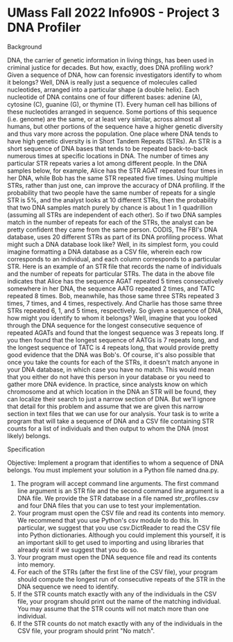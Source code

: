 # UMass Fall 2022 Info90S - Project 3 DNA Profiler

Background

DNA, the carrier of genetic information in living things, has been used in criminal justice for decades. But how, exactly, does DNA profiling work? Given a sequence of DNA, how can forensic investigators identify to whom it belongs?
Well, DNA is really just a sequence of molecules called nucleotides, arranged into a particular shape (a double helix). Each nucleotide of DNA contains one of four different bases: adenine (A), cytosine (C), guanine (G), or thymine (T). Every human cell has billions of these nucleotides arranged in sequence. Some portions of this sequence (i.e. genome) are the same, or at least very similar, across almost all humans, but other portions of the sequence have a higher genetic diversity and thus vary more across the population.
One place where DNA tends to have high genetic diversity is in Short Tandem Repeats (STRs). An STR is a short sequence of DNA bases that tends to be repeated back-to-back numerous times at specific locations in DNA. The number of times any particular STR repeats varies a lot among different people. In the DNA samples below, for example, Alice has the STR AGAT repeated four times in her DNA, while Bob has the same STR repeated five times.
Using multiple STRs, rather than just one, can improve the accuracy of DNA profiling. If the probability that two people have the same number of repeats for a single STR is 5%, and the analyst looks at 10 different STRs, then the probability that two DNA samples match purely by chance is about 1 in 1 quadrillion (assuming all STRs are independent of each other). So if two DNA samples match in the number of repeats for each of the STRs, the analyst can be pretty confident they came from the same person. CODIS, The FBI's DNA database, uses 20 different STRs as part of its DNA profiling process.
What might such a DNA database look like? Well, in its simplest form, you could imagine formatting a DNA database as a CSV file, wherein each row corresponds to an individual, and each column corresponds to a particular STR. Here is an example of an STR file that records the name of individuals and the number of repeats for particular STRs.
The data in the above file indicates that Alice has the sequence AGAT repeated 5 times consecutively somewhere in her DNA, the sequence AATG repeated 2 times, and TATC repeated 8 times. Bob, meanwhile, has those same three STRs repeated 3 times, 7 times, and 4 times, respectively. And Charlie has those same three STRs repeated 6, 1, and 5 times, respectively.
So given a sequence of DNA, how might you identify to whom it belongs? Well, imagine that you looked through the DNA sequence for the longest consecutive sequence of repeated AGATs and found that the longest sequence was 3 repeats long. If you then found that the longest sequence of AATGs is 7 repeats long, and the longest sequence of TATC is 4 repeats long, that would provide pretty good evidence that the DNA was Bob's. Of course, it's also possible that once you take the counts for each of the STRs, it doesn't match anyone in your DNA database, in which case you have no match. This would mean that you either do not have this person in your database or you need to gather more DNA evidence.
In practice, since analysts know on which chromosome and at which location in the DNA an STR will be found, they can localize their search to just a narrow section of DNA. But we'll ignore that detail for this problem and assume that we are given this narrow section in text files that we can use for our analysis.
Your task is to write a program that will take a sequence of DNA and a CSV file containing STR counts for a list of individuals and then output to whom the DNA (most likely) belongs.

Specification

Objective: Implement a program that identifies to whom a sequence of DNA belongs. You must implement your solution in a Python file named dna.py.
1. The program will accept command line arguments. The first command line argument is an STR file and the second command line argument is a DNA file. We provide the STR database in a file named str_profiles.csv and four DNA files that you can use to test your implementation.
2. Your program must open the CSV file and read its contents into memory. We recommend that you use Python's csv module to do this. In particular, we suggest that you use csv.DictReader to read the CSV file into Python dictionaries. Although you could implement this yourself, it is an important skill to get used to importing and using libraries that already exist if we suggest that you do so.
3. Your program must open the DNA sequence file and read its contents into memory.
4. For each of the STRs (after the first line of the CSV file), your program should compute the longest run of consecutive repeats of the STR in the DNA sequence we need to identify.
5. If the STR counts match exactly with any of the individuals in the CSV file, your program should print out the name of the matching individual. You may assume that the STR counts will not match more than one individual.
6. If the STR counts do not match exactly with any of the individuals in the CSV file, your program should print "No match".

